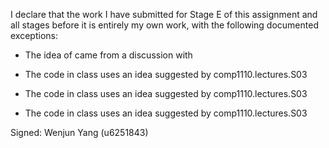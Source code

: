 I declare that the work I have submitted for Stage E of this assignment and all stages before it is entirely my own work, with the
following documented exceptions:

* The idea of <How to write tests> came from a discussion with <Shiqin Huo u5949730>

* The code in class <CombinationTest> uses an idea suggested by comp1110.lectures.S03

* The code in class <GetCoordinateTest> uses an idea suggested by comp1110.lectures.S03

* The code in class <RotateAndReverseTest> uses an idea suggested by comp1110.lectures.S03

Signed: Wenjun Yang (u6251843)
